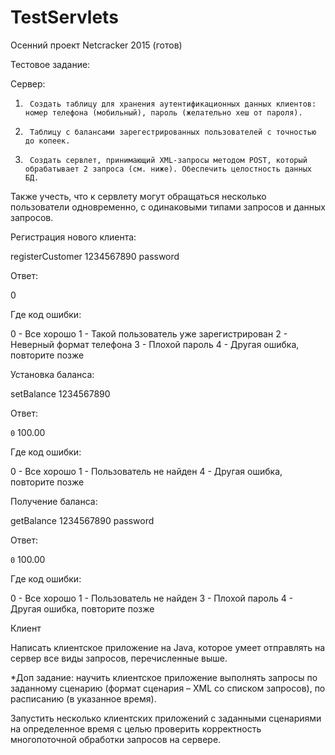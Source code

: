 # TestServlets
Осенний проект Netcracker 2015 (готов)

Тестовое задание:


Сервер:

1)      Создать таблицу для хранения аутентификационных данных клиентов: номер телефона (мобильный), пароль (желательно хеш от пароля).

2)      Таблицу с балансами зарегестрированных пользователей с точностью до копеек.

3)      Создать сервлет, принимающий XML-запросы методом POST, который обрабатывает 2 запроса (см. ниже). Обеспечить целостность данных БД.

Также учесть, что к сервлету могут обращаться несколько пользователи одновременно, с одинаковыми типами запросов и данных запросов.

 

Регистрация нового клиента:

<?xml version=”1.0” encoding=”utf-8”?>
<request>
<type>registerCustomer</type>
<login>1234567890</login>
<password>password</password>
<request>

 

Ответ:

<?xml version=”1.0” encoding=”utf-8”?>
<response>
<result-code>0</ result-code>
</response>

 

Где код ошибки:

0 - Все хорошо
1 - Такой пользователь уже зарегистрирован
2 - Неверный формат телефона
3 - Плохой пароль
4 - Другая ошибка, повторите позже
 

Установка баланса:

<?xml version=”1.0” encoding=”utf-8”?>
<request>
<type>setBalance</type>
<login>1234567890</login>
<balance></balance>
<request>

 
Ответ:

<?xml version=”1.0” encoding=”utf-8”?>
<response>
<code>0</code>
<balance>100.00</balance>
</response>


Где код ошибки:

0 - Все хорошо
1 - Пользователь не найден
4 - Другая ошибка, повторите позже


Получение баланса:

<?xml version=”1.0” encoding=”utf-8”?>
<request>
<type>getBalance</type>
<login>1234567890</login>
<password>password</password>
<request>

 

Ответ:

<?xml version=”1.0” encoding=”utf-8”?>
<response>
<code>0</code>
<balance>100.00</ balance>
</response>


Где код ошибки:

0 - Все хорошо
1 - Пользователь не найден
3 - Плохой пароль
4 - Другая ошибка, повторите позже


Клиент

Написать клиентское приложение на Java, которое умеет отправлять на сервер все виды запросов, перечисленные выше.


*Доп задание: научить клиентское приложение выполнять запросы по заданному сценарию (формат сценария – XML со списком запросов), по расписанию (в указанное время).

Запустить несколько клиентских приложений с заданными сценариями на определенное время с целью проверить корректность многопоточной обработки запросов на сервере.
